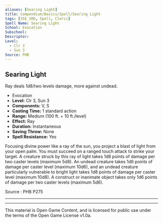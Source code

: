 ```yaml
---
aliases: [Searing Light]
title: Compendium/Basics/Spell/Searing Light
tags: [35E_SRD, Spell, Cleric]
Spell Name: Searing Light
School: Evocation
Subschool: 
Descriptor: 
Level:
  - Clr 3
  - Sun 3
Source: PHB
---
```



## Searing Light

Ray deals 1d8/two levels damage, more against undead.

*   Evocation
*   **Level:** Clr 3, Sun 3
*   **Components:** V, S
*   **Casting Time:** 1 standard action
*   **Range:** Medium (100 ft. + 10 ft./level)
*   **Effect:** Ray
*   **Duration:** Instantaneous
*   **Saving Throw:** None
*   **Spell Resistance:** Yes

<p>Focusing divine power like a ray of the sun, you project a blast of light from your open palm. You must succeed on a ranged touch attack to strike your target. A creature struck by this ray of light takes 1d8 points of damage per two caster levels (maximum 5d8). An undead creature takes 1d6 points of damage per caster level (maximum 10d6), and an undead creature particularly vulnerable to bright light takes 1d8 points of damage per caster level (maximum 10d8). A construct or inanimate object takes only 1d6 points of damage per two caster levels (maximum 5d6).</p>

Source : PHB P275

---

---

This material is Open Game Content, and is licensed for public use under
the terms of the Open Game License v1.0a.
